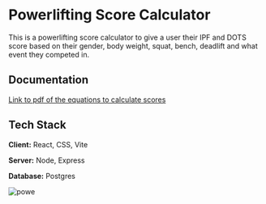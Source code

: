 
# Powerlifting Score Calculator

This is a powerlifting score calculator to give a user their IPF and DOTS score based on their gender, body weight, squat, bench, deadlift and what event they competed in.


## Documentation

[Link to pdf of the equations to calculate scores](https://www.powerlifting.sport/fileadmin/ipf/data/ipf-formula/Models_Evaluation-I-2020.pdf)


## Tech Stack

**Client:** React, CSS, Vite

**Server:** Node, Express

**Database:** Postgres


![powe](https://github.com/calebbeam/react-mvp/assets/119142209/74089ace-1b64-40e9-9b0c-0df9c46b7d4a)
